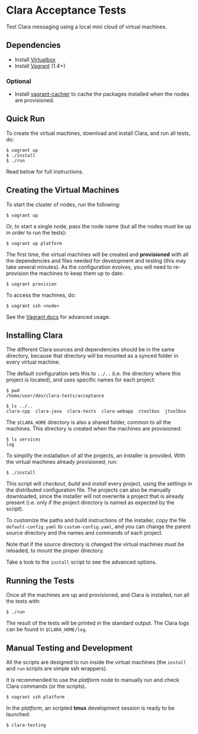 # Clara Acceptance Tests

Test Clara messaging using a local mini cloud of virtual machines.

## Dependencies

- Install [Virtualbox](https://www.virtualbox.org/)
- Install [Vagrant](https://www.vagrantup.com/) (1.4+)

### Optional

- Install [vagrant-cachier](https://github.com/fgrehm/vagrant-cachier) to
  cache the packages installed when the nodes are provisioned.


## Quick Run

To create the virtual machines, download and install Clara, and run all tests,
do:

    $ vagrant up
    $ ./install
    $ ./run

Read below for full instructions.

## Creating the Virtual Machines

To start the cluster of nodes, run the following:

    $ vagrant up

Or, to start a single node, pass the node name (but all the nodes must be up
in order to run the tests):

    $ vagrant up platform

The first time, the virtual machines will be created and **provisioned** with
all the dependencies and files needed for development and testing (this may
take several minutes).
As the configuration evolves, you will need to re-provision the machines to
keep them up to date:

    $ vagrant provision

To access the machines, do:

    $ vagrant ssh <node>

See the [Vagrant docs][vd] for advanced usage.

[vd]: https://docs.vagrantup.com/v2/getting-started/index.html


## Installing Clara

The different Clara sources and dependencies should be in the same directory,
because that directory will be mounted as a synced folder in every virtual
machine.

The default configuration sets this to `../..` (i.e. the directory where this
project is located), and uses specific names for each project:

    $ pwd
    /home/user/dev/clara-tests/acceptance

    $ ls ../..
    clara-cpp  clara-java  clara-tests  clara-webapp  ctoolbox  jtoolbox

The `$CLARA_HOME` directory is also a shared folder, common to all the
machines. This directory is created when the machines are provisioned:

    $ ls services
    log

To simplify the installation of all the projects, an installer is provided.
With the virtual machines already provisioned, run:

    $ ./install

This script will _checkout_, _build_ and _install_ every project,
using the settings in the distributed configuration file.
The projects can also be manually downloaded,
since the installer will not overwrite a project that is already present
(i.e. only if the project directory is named as expected by the script).

To customize the paths and build instructions of the installer,
copy the file `default-config.yaml` to `custom-config.yaml`,
and you can change the parent source directory and the names and commands
of each project.

Note that if the source directory is changed the virtual machines must be
reloaded, to mount the proper directory.

Take a look to the `install` script to see the advanced options.


## Running the Tests

Once all the machines are up and provisioned, and Clara is installed,
run all the tests with:

    $ ./run

The result of the tests will be printed in the standard output.
The Clara logs can be found in `$CLARA_HOME/log`.


## Manual Testing and Development

All the scripts are designed to run inside the virtual machines (the
`install` and `run` scripts are simple ssh wrappers).

It is recommended to use the _platform_ node to manually run and check Clara
commands (or the scripts).

    $ vagrant ssh platform

In the _platform_, an scripted **tmux** development session is ready to be
launched:

    $ clara-testing
